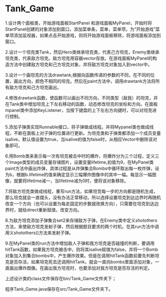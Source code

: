 # Tank_Game
1.设计两个面板类，开始游戏面板StartPanel 和游戏面板MyPanel，开始时将StartPanel创建的对象添加到窗口，添加菜单条，菜单，菜单项，为”开始游戏”菜单项添加监视器，如果点击开始游戏，则将开始游戏面板移除，将游戏面板添加到窗口。

2.设计一个坦克类Tank，然后Hero类继承坦克类，代表己方坦克，Enemy类继承坦克类，代表敌方坦克。敌方坦克用容器vector存放。在游戏面板MyPanel的构造方法中创建敌方坦克和己方坦克对象，并将敌方坦克对象加入到vector中。

3.设计一个画坦克的方法drawtank,根据向函数传递的参数的不同，在不同的位置，画出方向，颜色不相同的坦克。然后在paint方法中，调用drawtank方法将所有敌方坦克和己方坦克画出。

4.修改drawtank函数，使函数可以画出不同方向，不同类型（敌我）的坦克，并在Tank类中增加坦克上下左右移动的函数，动态修改坦克的坐标和方向。在面板mpanel类中添加KeyListener，当按下键盘的上下左右方向键时，可以对坦克进行控制。

5.添加子弹类实现Runnable接口，将子弹做成线程。并将Mypanel类也做成线程，不断在面板上对子弹的位置进行更新。为坦克类和子弹类都添加一个成员变量isalive，默认值设置为true，当isalive的值为false时，从相应Vector中删除该对象即可。

6.用Bomb类来表示每一次有坦克被击中时的爆炸，将爆炸分为三个过程，定义三个Image类型的成员变量存储图片，设置变量lifetime,初值为9，在MyPanel类paint方法中画出炸弹，具体过程是从炸弹集合Bombs中循环取出每一枚炸弹，设为b，根据b.lifetime的值来确定显示三幅爆炸图像中的其中一幅。每显示一幅图像，就要将lifetime减一，当lifetime减为0时，便将该对象移除。

7.将敌方坦克类做成线程，重写run方法，如果坦克每一步的方向都是随机生成，那么坦克就会一直摆头，没有办法正常移动，所以选择设置坦克到达边界时再随机改变一个方向（也可以设置为每走固定的步数就改换方向），只需要在坦克到达边界时，就给direct重新赋值，改变方向。

8.为敌方坦克添加子弹集合set2来存储敌方子弹，在Enemy类中定义shotothers方法，来使敌方坦克发射子弹，然后根据题目要求的两个时机，在其run方法中调用义shotothers()方法来发射子弹。

9.在MyPanel类的run方法中增加敌人子弹和我方坦克是否碰撞的判断，要调用hitTank函数，如果我方坦克被击中，则将其isalive赋值为false，并将一个Bomb对象加入到集合bombs中，产生爆炸效果。但是在调用hitTank函数前要先判断坦克是否存活，如果坦克死去还调用hitTank，就会一直向bombs里面添加对象，一直画出爆炸图像。在画出我方坦克时，也要添加对我方坦克是否存活的判定。

上述设计类的class文件保存在bin/Tank_Game文件夹下；

程序Tank_Game.java保存在src/Tank_Game文件夹下。
